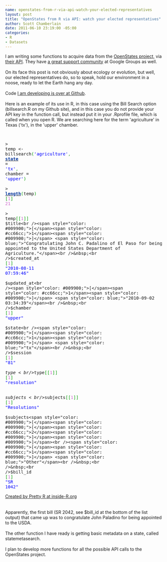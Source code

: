 ```yaml
--- 
name: openstates-from-r-via-api-watch-your-elected-representatives
layout: post
title: "OpenStates from R via API: watch your elected representatives"
author: Scott Chamberlain
date: 2011-06-10 23:19:00 -05:00
categories: 
- R
- Datasets
---
```

I am writing some functions to acquire data from the <a href="http://openstates.sunlightlabs.com/">OpenStates project,</a>&nbsp;via <a href="http://openstates.sunlightlabs.com/api/">their API</a>. They have <a href="http://groups.google.com/group/fifty-state-project">a great support community</a> at Google Groups as well.<br /><br />On its face this post is not obviously about ecology or evolution, but well, our elected representatives do, so to speak, hold our environment in a noose, ready to let the Earth hang any day.<br /><br />Code <a href="https://SChamberlain@github.com/SChamberlain/ropstates.git">I am developing is over at Github</a>.<br /><br />Here is an example of its use in R, in this case using the Bill Search option (billsearch.R on my Github site), and in this case you do not provide your API key in the function call, but instead put it in your .Rprofile file, which is called when you open R. We are searching here for the term 'agriculture' in Texas ('tx'), in the 'upper' chamber.<br /><br /><div style="overflow: auto;"><div class="geshifilter"><pre class="r geshifilter-R" style="font-family: monospace;">&gt; temp &lt;- billsearch<span style="color: #009900;">(</span><span style="color: blue;">'agriculture'</span><span style="color: #339933;">,</span> <a href="http://inside-r.org/r-doc/datasets/state"><span style="color: #003399; font-weight: bold;">state</span></a> = <span style="color: blue;">'tx'</span><span style="color: #339933;">,</span> chamber = <span style="color: blue;">'upper'</span><span style="color: #009900;">)</span><br />&nbsp;<br />&gt; <a href="http://inside-r.org/r-doc/base/length"><span style="color: #003399; font-weight: bold;">length</span></a><span style="color: #009900;">(</span>temp<span style="color: #009900;">)</span><br /><span style="color: #009900;">[</span><span style="color: #cc66cc;">1</span><span style="color: #009900;">]</span> <span style="color: #cc66cc;">21</span><br />&nbsp;<br />&gt; temp<span style="color: #009900;">[</span><span style="color: #009900;">[</span><span style="color: #cc66cc;">1</span><span style="color: #009900;">]</span><span style="color: #009900;">]</span><br />$title<br /><span style="color: #009900;">[</span><span style="color: #cc66cc;">1</span><span style="color: #009900;">]</span> <span style="color: blue;">"Congratulating John C. Padalino of El Paso for being appointed to the United States Department of Agriculture."</span><br />&nbsp;<br />$created_at<br /><span style="color: #009900;">[</span><span style="color: #cc66cc;">1</span><span style="color: #009900;">]</span> <span style="color: blue;">"2010-08-11 07:59:46"</span><br />&nbsp;<br />$updated_at<br /><span style="color: #009900;">[</span><span style="color: #cc66cc;">1</span><span style="color: #009900;">]</span> <span style="color: blue;">"2010-09-02 03:34:39"</span><br />&nbsp;<br />$chamber<br /><span style="color: #009900;">[</span><span style="color: #cc66cc;">1</span><span style="color: #009900;">]</span> <span style="color: blue;">"upper"</span><br />&nbsp;<br />$state<br /><span style="color: #009900;">[</span><span style="color: #cc66cc;">1</span><span style="color: #009900;">]</span> <span style="color: blue;">"tx"</span><br />&nbsp;<br />$session<br /><span style="color: #009900;">[</span><span style="color: #cc66cc;">1</span><span style="color: #009900;">]</span> <span style="color: blue;">"81"</span><br />&nbsp;<br />$type<br />$type<span style="color: #009900;">[</span><span style="color: #009900;">[</span><span style="color: #cc66cc;">1</span><span style="color: #009900;">]</span><span style="color: #009900;">]</span><br /><span style="color: #009900;">[</span><span style="color: #cc66cc;">1</span><span style="color: #009900;">]</span> <span style="color: blue;">"resolution"</span><br />&nbsp;<br />&nbsp;<br />$subjects<br />$subjects<span style="color: #009900;">[</span><span style="color: #009900;">[</span><span style="color: #cc66cc;">1</span><span style="color: #009900;">]</span><span style="color: #009900;">]</span><br /><span style="color: #009900;">[</span><span style="color: #cc66cc;">1</span><span style="color: #009900;">]</span> <span style="color: blue;">"Resolutions"</span><br />&nbsp;<br />$subjects<span style="color: #009900;">[</span><span style="color: #009900;">[</span><span style="color: #cc66cc;">2</span><span style="color: #009900;">]</span><span style="color: #009900;">]</span><br /><span style="color: #009900;">[</span><span style="color: #cc66cc;">1</span><span style="color: #009900;">]</span> <span style="color: blue;">"Other"</span><br />&nbsp;<br />&nbsp;<br />$bill_id<br /><span style="color: #009900;">[</span><span style="color: #cc66cc;">1</span><span style="color: #009900;">]</span> <span style="color: blue;">"SR 1042"</span></pre></div></div><a href="http://www.inside-r.org/pretty-r" title="Created by Pretty R at inside-R.org">Created by Pretty R at inside-R.org</a><br /><br /><br />Apparently, the first bill (SR 2042, see $bill_id at the bottom of the list output) that came up was to congratulate John Paladino for being appointed to the USDA.<br /><br />The other function I have ready is getting basic metadata on a state, called statemetasearch.<br /><br />I plan to develop more functions for all the possible API calls to the OpenStates project.
